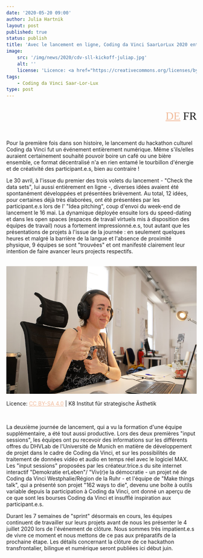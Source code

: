 ```yaml
---
date: '2020-05-20 09:00'
author: Julia Hartnik
layout: post
published: true
status: publish
title: 'Avec le lancement en ligne, Coding da Vinci SaarLorLux 2020 entame la phase suivante : le "sprint"'
image:
    src: '/img/news/2020/cdv-sll-kickoff-juliap.jpg'
    alt: ''
    license: 'Licence: <a href="https://creativecommons.org/licenses/by-sa/4.0/deed.fr" target="_blank" style="color: #f2bb9b;">CC BY-SA 4.0</a> | K8 Institut für strategische Ästhetik'
tags:
    - Coding da Vinci Saar-Lor-Lux
type: post
---
```

<!-- Sprache -->
<div class="row">
    <div class="col-lg-2 col-lg-offset-10">
        <p style="margin-bottom:15px; font-family:Archive; font-size: 22pt; text-align: right;"><a href="../../05/20/cdv-sll-vomkickoff-zursprintphase_de.html" style="color: #f2bb9b;">DE</a> FR</p>
    </div>
</div>

<!-- Post -->
<br/>

<p>Pour la première fois dans son histoire, le lancement du hackathon culturel Coding da Vinci fut un événement entièrement numérique. Même s'ils/elles auraient certainement souhaité pouvoir boire un café ou une bière ensemble, ce format décentralisé n'a en rien entamé le tourbillon d'énergie et de créativité des participant.e.s, bien au contraire !</p>
 
<p>Le 30 avril, à l'issue du premier des trois volets du lancement - "Check the data sets", lui aussi entièrement en ligne -, diverses idées avaient été spontanément développées et présentées brièvement. Au total, 12 idées, pour certaines déjà très élaborées, ont été présentées par les participant.e.s lors de l' "Idea pitching", coup d'envoi du week-end de lancement le 16 mai. La dynamique déployée ensuite lors du speed-dating et dans les open spaces (espaces de travail virtuels mis à disposition des équipes de travail) nous a fortement impressionné.e.s, tout autant que les  présentations de projets à l'issue de la journée : en seulement quelques heures et malgré la barrière de la langue et l'absence de proximité physique, 9 équipes se sont "trouvées" et ont manifesté clairement leur intention de faire avancer leurs projects respectifs.</p>
  

<br/>
<img class="img-responsive center" src="/img/news/2020/cdv-sll-kickoff-aude.jpg">
<p class="image-caption">Licence: <a href="https://creativecommons.org/licenses/by-sa/4.0/deed.fr" target="_blank" style="color: #f2bb9b;">CC BY-SA 4.0</a> | K8 Institut für strategische Ästhetik</p>
<br/>   
 


<p>La deuxième journée de lancement, qui a vu la formation d'une équipe supplémentaire, a été tout aussi productive. Lors des deux premières "input sessions", les équipes ont pu recevoir des informations sur les différents offres du DHVLab de l'Université de Munich en matière de développement de projet dans le cadre de Coding da Vinci, et sur les possibilités de traitement de données vidéo et audio en temps réel avec le logiciel MAX. Les "input sessions" proposées par les créateur.trice.s du site internet interactif "Demokratie erLeben"/ "Viv(r)e la démocratie - un projet né de Coding da Vinci Westphalie/Région de la Ruhr - et l'équipe de "Make things talk", qui a présenté son projet "162 ways to die", devenu une boîte à outils variable depuis la participation à Coding da Vinci, ont donné un aperçu de ce que sont les bourses Coding da Vinci et insufflé inspiration aux participant.e.s.</p>
 
<p>Durant les 7 semaines de "sprint" désormais en cours, les équipes continuent de travailler sur leurs projets avant de nous les présenter le 4 juillet 2020 lors de l'événement de clôture. Nous sommes très impatient.e.s de vivre ce moment et nous mettons de ce pas aux préparatifs de la prochaine étape. Les détails concernant la clôture de ce hackathon transfrontalier, bilingue et numérique seront publiées ici début juin.</p>












